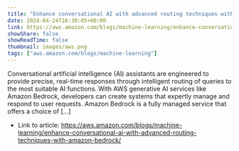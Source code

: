 ```yaml
---
title: "Enhance conversational AI with advanced routing techniques with Amazon Bedrock"
date: 2024-04-24T16:30:05+00:00
link: https://aws.amazon.com/blogs/machine-learning/enhance-conversational-ai-with-advanced-routing-techniques-with-amazon-bedrock/
showShare: false
showReadTime: false
thumbnail: images/aws.png
tags: ["aws.amazon.com/blogs/machine-learning"]
---
```

Conversational artificial intelligence (AI) assistants are engineered to provide precise, real-time responses through intelligent routing of queries to the most suitable AI functions. With AWS generative AI services like Amazon Bedrock, developers can create systems that expertly manage and respond to user requests. Amazon Bedrock is a fully managed service that offers a choice of […]

- Link to article: https://aws.amazon.com/blogs/machine-learning/enhance-conversational-ai-with-advanced-routing-techniques-with-amazon-bedrock/